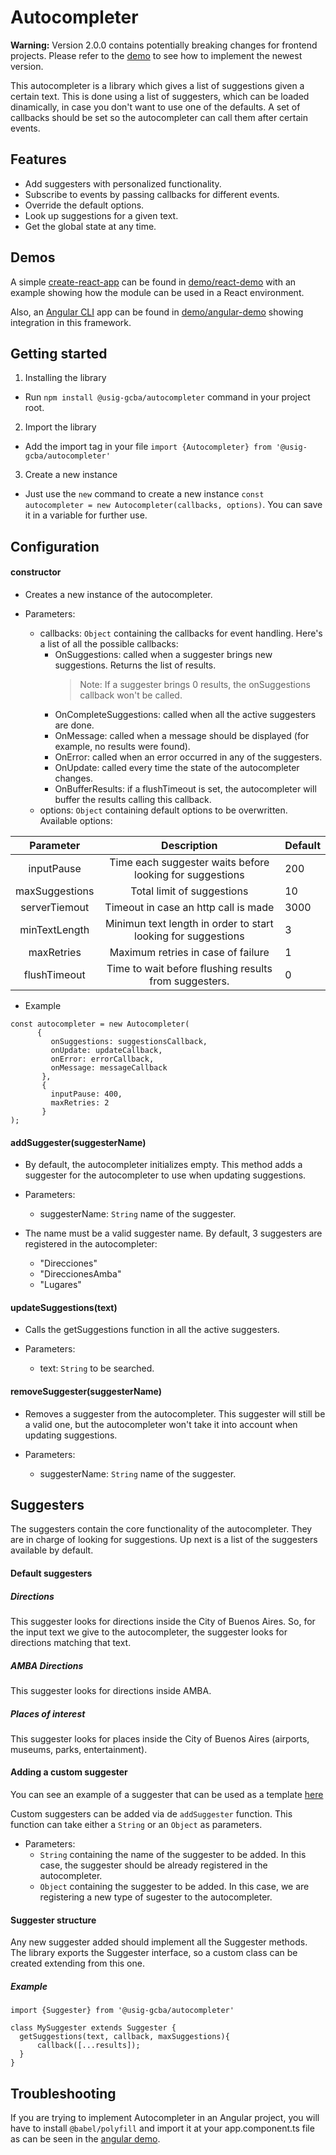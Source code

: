 # Autocompleter

**Warning:** Version 2.0.0 contains potentially breaking changes for frontend projects. Please refer to the [demo](./demo/usig-autocompleter-react-demo) to see how to implement the newest version.

This autocompleter is a library which gives a list of suggestions given a certain text. This is done using a list of suggesters, which can be loaded dinamically, in case you don't want to use one of the defaults. A set of callbacks should be set so the autocompleter can call them after certain events.

## Features

- Add suggesters with personalized functionality.
- Subscribe to events by passing callbacks for different events.
- Override the default options.
- Look up suggestions for a given text.
- Get the global state at any time.

## Demos

A simple [create-react-app](https://www.npmjs.com/package/create-react-app) can be found in [demo/react-demo](./demo/react-demo) with an example showing how the module can be used in a React environment.

Also, an [Angular CLI](https://github.com/angular/angular-cli) app can be found in [demo/angular-demo](./demo/angular-demo) showing integration in this framework.

## Getting started

1. Installing the library

- Run `npm install @usig-gcba/autocompleter` command in your project root.

2. Import the library

- Add the import tag in your file `import {Autocompleter} from '@usig-gcba/autocompleter'`

3. Create a new instance

- Just use the `new` command to create a new instance `const autocompleter = new Autocompleter(callbacks, options)`. You can save it in a variable for further use.

## Configuration

#### constructor

- Creates a new instance of the autocompleter.
- Parameters:

  - callbacks: `Object` containing the callbacks for event handling. Here's a list of all the possible callbacks:
    - OnSuggestions: called when a suggester brings new suggestions. Returns the list of results.
      > Note: If a suggester brings 0 results, the onSuggestions callback won't be called.
    - OnCompleteSuggestions: called when all the active suggesters are done.
    - OnMessage: called when a message should be displayed (for example, no results were found).
    - OnError: called when an error occurred in any of the suggesters.
    - OnUpdate: called every time the state of the autocompleter changes.
    - OnBufferResults: if a flushTimeout is set, the autocompleter will buffer the results calling this callback.
  - options: `Object` containing default options to be overwritten. Available options:

|   Parameter    |                          Description                          | Default |
| :------------: | :-----------------------------------------------------------: | ------- |
|   inputPause   |   Time each suggester waits before looking for suggestions    | 200     |
| maxSuggestions |                  Total limit of suggestions                   | 10      |
| serverTiemout  |             Timeout in case an http call is made              | 3000    |
| minTextLength  | Minimun text length in order to start looking for suggestions | 3       |
|   maxRetries   |              Maximum retries in case of failure               | 1       |
|  flushTimeout  |     Time to wait before flushing results from suggesters.     | 0       |

- Example

```
const autocompleter = new Autocompleter(
      {
         onSuggestions: suggestionsCallback,
         onUpdate: updateCallback,
         onError: errorCallback,
         onMessage: messageCallback
       },
       {
         inputPause: 400,
         maxRetries: 2
       }
);
```

#### addSuggester(suggesterName)

- By default, the autocompleter initializes empty. This method adds a suggester for the autocompleter to use when updating suggestions.
- Parameters:
  - suggesterName: `String` name of the suggester.
- The name must be a valid suggester name. By default, 3 suggesters are registered in the autocompleter:

  - "Direcciones"
  - "DireccionesAmba"
  - "Lugares"

#### updateSuggestions(text)

- Calls the getSuggestions function in all the active suggesters.
- Parameters:

  - text: `String` to be searched.

#### removeSuggester(suggesterName)

- Removes a suggester from the autocompleter. This suggester will still be a valid one, but the autocompleter won't take it into account when updating suggestions.
- Parameters:

  - suggesterName: `String` name of the suggester.

## Suggesters

The suggesters contain the core functionality of the autocompleter. They are in charge of looking for suggestions. Up next is a list of the suggesters available by default.

#### Default suggesters

##### Directions

This suggester looks for directions inside the City of Buenos Aires. So, for the input text we give to the autocompleter,
the suggester looks for directions matching that text.

##### AMBA Directions

This suggester looks for directions inside AMBA.

##### Places of interest

This suggester looks for places inside the City of Buenos Aires (airports, museums, parks, entertainment).

#### Adding a custom suggester

You can see an example of a suggester that can be used as a template [here](./src/suggesters/SuggesterDemo.js)

Custom suggesters can be added via de `addSuggester` function. This function can take either a `String` or an `Object` as parameters.

- Parameters:
  - `String` containing the name of the suggester to be added. In this case, the suggester should be already registered in the
    autocompleter.
  - `Object` containing the suggester to be added. In this case, we are registering a new type of sugester to the autocompleter.

#### Suggester structure

Any new suggester added should implement all the Suggester methods.
The library exports the Suggester interface, so a custom class can be created extending from this one.

##### Example

```
import {Suggester} from '@usig-gcba/autocompleter'

class MySuggester extends Suggester {
  getSuggestions(text, callback, maxSuggestions){
      callback([...results]);
  }
}
```

## Troubleshooting

If you are trying to implement Autocompleter in an Angular project, you will have to install `@babel/polyfill` and import it at your app.component.ts file as can be seen in the [angular demo](./demo/angular-demo).
